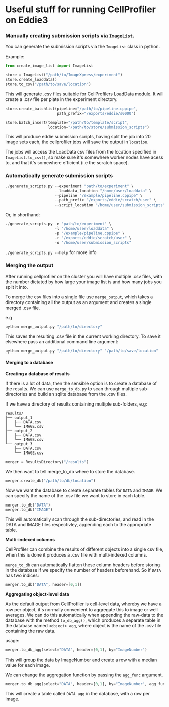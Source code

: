 # Useful stuff for running CellProfiler on Eddie3

### Manually creating submission scripts via `ImageList`.

You can generate the submission scripts via the `ImageList` class in python.

Example:

```python
from create_image_list import ImageList

store = ImageList("/path/to/ImageXpress/experiment")
store.create_loaddata()
store.to_csv("/path/to/save/location")
```
This will generate .csv files suitable for CellProfilers LoadData module. It will create a .csv file per plate in the experiment directory.


```python
store.create_batchlist(pipeline="/path/to/pipeline.cppipe",
                       path_prefix="/exports/eddie/s0000")

store.batch_insert(template="/path/to/template/script",
                   location="/path/to/store/submission_scripts")
```

This will produce eddie submission scripts, having split the job into 20 image sets each, the cellprofiler jobs will save the output in `location`.

The jobs will access the LoadData csv files from the location specified in `ImageList.to_csv()`, so make sure it's somewhere worker nodes have acess to, and that it's somewhere efficient (i.e the scratch space).


### Automatically generate submission scripts

```python
./generate_scripts.py --experiment "path/to/experiment" \
                      --loaddata_location "/home/user/loaddata" \
                      --pipeline "/example/pipeline.cppipe" \
                      --path_prefix "/exports/eddie/scratch/user" \
                      --script_location "/home/user/submission_scripts"
```

Or, in shorthand:

```python
./generate_scripts.py -e "path/to/experiment" \
                      -l "/home/user/loaddata" \
                      -p "/example/pipeline.cppipe" \
                      -r "/exports/eddie/scratch/user" \
                      -o "/home/user/submission_scripts"

```

`./generate_scripts.py --help` for more info

### Merging the output

After running cellprofiler on the cluster you will have multiple .csv files, with the number dictated by how large your image list is and how many jobs you split it into.

To merge the csv files into a single file use `merge_output`, which takes a directory containing all the output as an argument and creates a single merged .csv file.

e.g
```sh
python merge_output.py "/path/to/directory"
```
This saves the resulting .csv file in the current working directory. To save it elsewhere pass an additional command line argument:
```sh
python merge_output.py "/path/to/directory" "/path/to/save/location"
```

#### Merging to a database

**Creating a database of results**

If there is a lot of data, then the sensible option is to create a database of the results. We can use `merge_to_db.py` to scan through multiple sub-directories and build an sqlite database from the .csv files.

If we have a directory of results containing multiple sub-folders, e.g:

```
results/
├── output_1
│   ├── DATA.csv
│   └── IMAGE.csv
├── output_2
│   ├── DATA.csv
│   └── IMAGE.csv
└── output_3
    ├── DATA.csv
    └── IMAGE.csv
```

```python
merger = ResultsDirectory("/results")
```

We then want to tell merge_to_db where to store the database.

```python
merger.create_db("/path/to/db/location")
```

Now we want the database to create separate tables for  `DATA` and `IMAGE`. We can specify the name of the .csv file we want to store in each table.

```python
merger.to_db("DATA")
merger.to_db("IMAGE")
```

This will automatically scan through the sub-directories, and read in the DATA and IMAGE files respectivley, appending each to the appropriate table.


**Multi-indexed columns**

CellProfiler can combine the results of different objects into a single csv file, when this is done it produces a .csv file with multi-indexed columns.

`merge_to_db` can automatically flatten these column headers before storing in the database if we specify the number of headers beforehand. So if `DATA` has two indices:

```python
merger.to_db("DATA", header=[0,1])
```


**Aggregating object-level data**

As the default output from CellProfiler is cell-level data, whereby we have a row per object, it's normally convenient to aggregate this to image or well averages. We can do this automatically when appending the raw-data to the database with the method `to_db_agg()`, which produces a separate table in the database named `<object>_agg`, where object is the name of the .csv file containing the raw data.

usage:

```python
merger.to_db_agg(select="DATA", header=[0,1], by="ImageNumber")
```

This will group the data by ImageNumber and create a row with a median value for each image.

We can change the aggregation function by passing the `agg_func` argument.

```python
merger.to_db_agg(select="DATA", header=[0,1], by="ImageNumber", agg_func="mean")
```

This will create a table called `DATA_agg` in the database, with a row per image.
